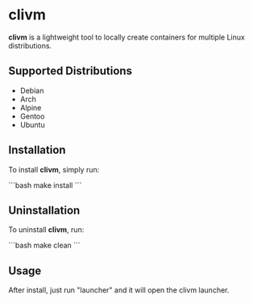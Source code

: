 # clivm

**clivm** is a lightweight tool to locally create containers for multiple Linux distributions.

## Supported Distributions

- Debian  
- Arch  
- Alpine  
- Gentoo  
- Ubuntu

## Installation

To install **clivm**, simply run:

\`\`\`bash
make install
\`\`\`

## Uninstallation

To uninstall **clivm**, run:

\`\`\`bash
make clean
\`\`\`

## Usage

After install, just run "launcher" and it will open the clivm launcher.
